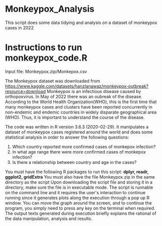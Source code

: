 # Monkeypox_Analysis
This script does some data tidying and analysis on a dataset of monkeypox cases in 2022

# Instructions to run monkeypox_code.R

Input file: Monkeypox.zip/Monkepox.csv

The Monkeypox dataset was downloaded from https://www.kaggle.com/datasets/hanzlanawaz/monkeypox-outbreak?resource=download
Monkeypox is an infectious disease caused by orthopoxvirus. In May of 2022 there was an oubreak of the disease. According to the World Health Organization(WHO), this is the first time that many monkeypox cases and clusters have been reported concurrently in non-endemic and endemic countries in widely disparate geographical area (WHO). Thus, it is important to understand the course of the disease.

The code was written in R version 3.6.3 (2020-02-29).
It manipulates a dataset of monkeypox cases registered around the world and does some statistical analysis in order to answer the following questions:
1. Which country reported more confirmed cases of monkepox infection?
2. In what age range there were more confirmed cases of monkepox infection?
3. Is there a relationship between country and age in the cases?

You must have the following R packages to run this script: **dplyr, readr, ggplot2, gridExtra**
You must also have the file Monkeypox.zip in the same directory as the script
Upon downloading the script file and storing it in a directory, make sure the file is in executable mode.
The script is runnable on the command line and it requires the user's interaction to continue running since it generates plots along the execution through a pop up R window. You can move the graph around the screen, and to continue the program, you simply need to press any key on the terminal when required.
The output texts generated during execution briefly explains the rational of the data manipulation, analysis and results.
